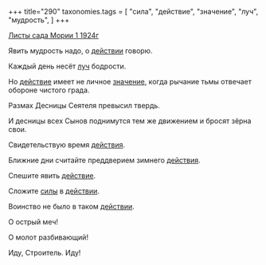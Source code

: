 +++
title="290"
taxonomies.tags = [
 "сила",
 "действие",
 "значение",
 "луч",
 "мудрость",
]
+++

[Листы сада Мории 1 1924г](/agni/1924)

Явить мудрость надо, о [действии](/tags/действие) говорю.   

Каждый день несёт [луч](/tags/луч) бодрости.   

Но [действие](/tags/действие) имеет не личное [значение](/tags/значение), когда рычание тьмы отвечает обороне чистого града.   

Размах Десницы Сеятеля превысил твердь.   

И десницы всех Сынов поднимутся тем же движением и бросят зёрна свои.   

Свидетельствую время [действия](/tags/действие).   

Ближние дни считайте преддверием зимнего [действия](/tags/действие).   

Спешите явить [действие](/tags/действие).   

Сложите [силы](/tags/сила) в [действии](/tags/действие).   

Воинство не было в таком [действии](/tags/действие).   

О острый меч!   

О молот разбивающий!   

Иду, Строитель. Иду!   

